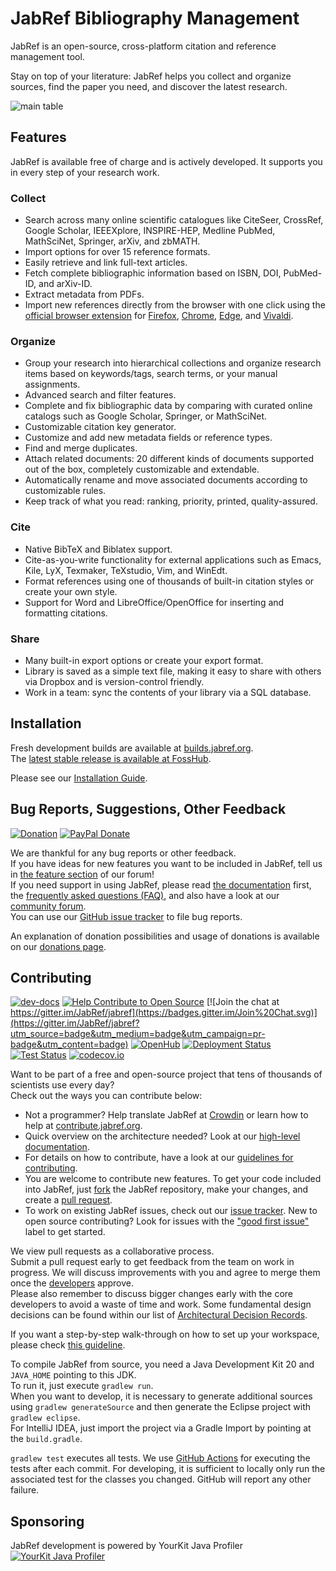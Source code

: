 # JabRef Bibliography Management

JabRef is an open-source, cross-platform citation and reference management tool.

Stay on top of your literature: JabRef helps you collect and organize sources, find the paper you need, and discover the latest research.

![main table](docs/images/jabref-mainscreen.png)

## Features

JabRef is available free of charge and is actively developed. It supports you in every step of your research work.

### Collect

- Search across many online scientific catalogues like CiteSeer, CrossRef, Google Scholar, IEEEXplore, INSPIRE-HEP, Medline PubMed, MathSciNet, Springer, arXiv, and zbMATH.
- Import options for over 15 reference formats.
- Easily retrieve and link full-text articles.
- Fetch complete bibliographic information based on ISBN, DOI, PubMed-ID, and arXiv-ID.
- Extract metadata from PDFs.
- Import new references directly from the browser with one click using the [official browser extension](https://github.com/JabRef/JabRef-Browser-Extension) for [Firefox](https://addons.mozilla.org/en-US/firefox/addon/jabref/?src=external-github), [Chrome](https://chrome.google.com/webstore/detail/jabref-browser-extension/bifehkofibaamoeaopjglfkddgkijdlh), [Edge](https://microsoftedge.microsoft.com/addons/detail/pgkajmkfgbehiomipedjhoddkejohfna), and [Vivaldi](https://chrome.google.com/webstore/detail/jabref-browser-extension/bifehkofibaamoeaopjglfkddgkijdlh).

### Organize

- Group your research into hierarchical collections and organize research items based on keywords/tags, search terms, or your manual assignments.
- Advanced search and filter features.
- Complete and fix bibliographic data by comparing with curated online catalogs such as Google Scholar, Springer, or MathSciNet.
- Customizable citation key generator.
- Customize and add new metadata fields or reference types.
- Find and merge duplicates.
- Attach related documents: 20 different kinds of documents supported out of the box, completely customizable and extendable.
- Automatically rename and move associated documents according to customizable rules.
- Keep track of what you read: ranking, priority, printed, quality-assured.

### Cite

- Native BibTeX and Biblatex support.
- Cite-as-you-write functionality for external applications such as Emacs, Kile, LyX, Texmaker, TeXstudio, Vim, and WinEdt.
- Format references using one of thousands of built-in citation styles or create your own style.
- Support for Word and LibreOffice/OpenOffice for inserting and formatting citations.

### Share

- Many built-in export options or create your export format.
- Library is saved as a simple text file, making it easy to share with others via Dropbox and is version-control friendly.
- Work in a team: sync the contents of your library via a SQL database.

## Installation

Fresh development builds are available at [builds.jabref.org](https://builds.jabref.org/main/).  
The [latest stable release is available at FossHub](https://downloads.jabref.org/).

Please see our [Installation Guide](https://docs.jabref.org/installation).

## Bug Reports, Suggestions, Other Feedback

[![Donation](https://img.shields.io/badge/donate%20to-jabref-orange.svg)](https://donations.jabref.org)
[![PayPal Donate](https://img.shields.io/badge/donate-paypal-00457c.svg?logo=paypal&style=flat-square)](https://paypal.me/JabRef)

We are thankful for any bug reports or other feedback.  
If you have ideas for new features you want to be included in JabRef, tell us in [the feature section](http://discourse.jabref.org/c/features) of our forum!  
If you need support in using JabRef, please read [the documentation](https://docs.jabref.org/) first, the [frequently asked questions (FAQ)](https://docs.jabref.org/faq), and also have a look at our [community forum](https://discourse.jabref.org/c/help/7).  
You can use our [GitHub issue tracker](https://github.com/JabRef/jabref/issues) to file bug reports.

An explanation of donation possibilities and usage of donations is available on our [donations page](https://donations.jabref.org).

## Contributing

[![dev-docs](https://img.shields.io/badge/dev-docs-blue)](https://devdocs.jabref.org/)
[![Help Contribute to Open Source](https://www.codetriage.com/jabref/jabref/badges/users.svg)](https://www.codetriage.com/jabref/jabref)
[![Join the chat at https://gitter.im/JabRef/jabref](https://badges.gitter.im/Join%20Chat.svg)](https://gitter.im/JabRef/jabref?utm_source=badge&utm_medium=badge&utm_campaign=pr-badge&utm_content=badge)
[![OpenHub](https://www.openhub.net/p/jabref/widgets/project_thin_badge.gif)](https://www.openhub.net/p/jabref)
[![Deployment Status](https://github.com/JabRef/jabref/workflows/Deployment/badge.svg)](https://github.com/JabRef/jabref/actions?query=workflow%3ADeployment)
[![Test Status](https://github.com/JabRef/jabref/workflows/Tests/badge.svg)](https://github.com/JabRef/jabref/actions?query=workflow%3ATests)
[![codecov.io](https://codecov.io/github/JabRef/jabref/coverage.svg?branch=master)](https://codecov.io/github/JabRef/jabref?branch=main)

Want to be part of a free and open-source project that tens of thousands of scientists use every day?  
Check out the ways you can contribute below:

- Not a programmer? Help translate JabRef at [Crowdin](https://crowdin.com/project/jabref) or learn how to help at [contribute.jabref.org](https://contribute.jabref.org).
- Quick overview on the architecture needed? Look at our [high-level documentation](https://devdocs.jabref.org/getting-into-the-code/high-level-documentation).
- For details on how to contribute, have a look at our [guidelines for contributing](CONTRIBUTING.md).
- You are welcome to contribute new features. To get your code included into JabRef, just [fork](https://help.github.com/en/articles/fork-a-repo) the JabRef repository, make your changes, and create a [pull request](https://help.github.com/en/articles/about-pull-requests).
- To work on existing JabRef issues, check out our [issue tracker](https://github.com/JabRef/jabref/issues). New to open source contributing? Look for issues with the ["good first issue"](https://github.com/JabRef/jabref/labels/good%20first%20issue) label to get started.

We view pull requests as a collaborative process.  
Submit a pull request early to get feedback from the team on work in progress. We will discuss improvements with you and agree to merge them once the [developers](https://github.com/JabRef/jabref/blob/main/MAINTAINERS) approve.  
Please also remember to discuss bigger changes early with the core developers to avoid a waste of time and work. Some fundamental design decisions can be found within our list of [Architectural Decision Records](https://devdocs.jabref.org/decisions/).

If you want a step-by-step walk-through on how to set up your workspace, please check [this guideline](https://devdocs.jabref.org/getting-into-the-code/guidelines-for-setting-up-a-local-workspace).

To compile JabRef from source, you need a Java Development Kit 20 and `JAVA_HOME` pointing to this JDK.  
To run it, just execute `gradlew run`.  
When you want to develop, it is necessary to generate additional sources using `gradlew generateSource` and then generate the Eclipse project with `gradlew eclipse`.  
For IntelliJ IDEA, just import the project via a Gradle Import by pointing at the `build.gradle`.

`gradlew test` executes all tests. We use [GitHub Actions](https://github.com/JabRef/jabref/actions) for executing the tests after each commit. For developing, it is sufficient to locally only run the associated test for the classes you changed. GitHub will report any other failure.

## Sponsoring

JabRef development is powered by YourKit Java Profiler  
[![YourKit Java Profiler](https://www.yourkit.com/images/yk_logo.svg)](https://www.yourkit.com/java/profiler/)
